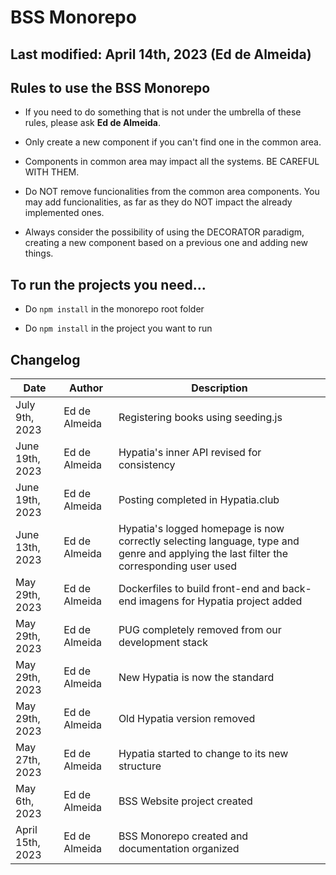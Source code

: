 # BSS Monorepo

## Last modified: April 14th, 2023 (Ed de Almeida)

## Rules to use the BSS Monorepo

- If you need to do something that is not under the umbrella of these rules, please ask **Ed de Almeida**.

- Only create a new component if you can't find one in the common area.

- Components in common area may impact all the systems. BE CAREFUL WITH THEM.

- Do NOT remove funcionalities from the common area components. You may add funcionalities, as far as they do NOT impact the already implemented ones.

- Always consider the possibility of using the DECORATOR paradigm, creating a new component based on a previous one and adding new things.

## To run the projects you need...

- Do ```npm install``` in the monorepo root folder

- Do ```npm install``` in the project you want to run

## Changelog

| Date | Author | Description |
|---|---|---|
| July 9th, 2023 | Ed de Almeida | Registering books using seeding.js |
| June 19th, 2023 | Ed de Almeida | Hypatia's inner API revised for consistency |
| June 19th, 2023 | Ed de Almeida | Posting completed in Hypatia.club |
| June 13th, 2023 | Ed de Almeida | Hypatia's logged homepage is now correctly selecting language, type and genre and applying the last filter the corresponding user used |
| May 29th, 2023 | Ed de Almeida | Dockerfiles to build front-end and back-end imagens for Hypatia project added |
| May 29th, 2023 | Ed de Almeida | PUG completely removed from our development stack |
| May 29th, 2023 | Ed de Almeida | New Hypatia is now the standard |
| May 29th, 2023 | Ed de Almeida | Old Hypatia version removed |
| May 27th, 2023 | Ed de Almeida | Hypatia started to change to its new structure |
| May 6th, 2023 | Ed de Almeida | BSS Website project created | 
| April 15th, 2023 | Ed de Almeida | BSS Monorepo created and documentation organized |
